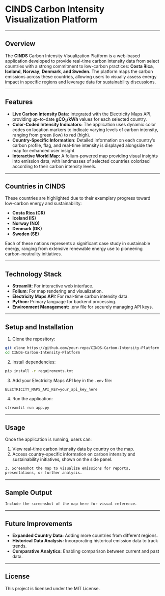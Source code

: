 
# **CINDS Carbon Intensity Visualization Platform**

***

## __Overview__
The **CINDS** Carbon Intensity Visualization Platform is a web-based application developed to provide real-time carbon intensity data from select countries with a strong commitment to low-carbon practices: **Costa Rica**, **Iceland**, **Norway**, **Denmark**, **and Sweden**. The platform maps the carbon emissions across these countries, allowing users to visually assess energy impact in specific regions and leverage data for sustainability discussions.

***

## **Features**

* **Live Carbon Intensity Data:** Integrated with the Electricity Maps API, providing up-to-date **gCO₂/kWh** values for each selected country.
* **Color-Coded Intensity Indicators:** The application uses dynamic color codes on location markers to indicate varying levels of carbon intensity, ranging from green (low) to red (high).
* **Country-Specific Information:** Detailed information on each country’s carbon profile, flag, and real-time intensity is displayed alongside the map for enhanced user insight.
* **Interactive World Map:** A folium-powered map providing visual insights into emission data, with landmasses of selected countries colorized according to their carbon intensity levels.
  
***

## **Countries in CINDS**

These countries are highlighted due to their exemplary progress toward low-carbon energy and sustainability:

* **Costa Rica (CR)**
* **Iceland (IS)**
* **Norway (NO)**
* **Denmark (DK)**
* **Sweden (SE)**
  
Each of these nations represents a significant case study in sustainable energy, ranging from extensive renewable energy use to pioneering carbon-neutrality initiatives.

***

## **Technology Stack**

* **Streamlit:** For interactive web interface.
* **Folium:** For map rendering and visualization.
* **Electricity Maps API:** For real-time carbon intensity data.
* **Python:** Primary language for backend processing.
* **Environment Management:** .env file for securely managing API keys.
  
***  

## Setup and Installation

1. Clone the repository:
```bash
git clone https://github.com/your-repo/CINDS-Carbon-Intensity-Platform.git
cd CINDS-Carbon-Intensity-Platform
```

2. Install dependencies:
```bash
pip install -r requirements.txt
```

3. Add your Electricity Maps API key in the `.env` file:
```plaintext
ELECTRICITY_MAPS_API_KEY=your_api_key_here
```

4. Run the application:
```bash
streamlit run app.py
```

***

## **Usage**

Once the application is running, users can:

1. View real-time carbon intensity data by country on the map.
2. Access country-specific information on carbon intensity and sustainability initiatives, shown on the side panel.

   
`3. Screenshot the map to visualize emissions for reports, presentations, or further analysis.`

*** 

## **Sample Output**

`Include the screenshot of the map here for visual reference.`

***

## **Future Improvements**

* **Expanded Country Data:** Adding more countries from different regions.
* **Historical Data Analysis:** Incorporating historical emission data to track trends.
* **Comparative Analytics:** Enabling comparison between current and past data.
  
***  

## **License**

This project is licensed under the MIT License.

